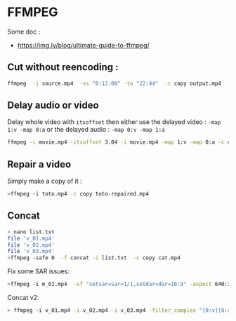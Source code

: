 # FFMPEG

Some doc :
 - https://img.ly/blog/ultimate-guide-to-ffmpeg/


## Cut without reencoding :

```bash
ffmpeg  -i source.mp4  -ss "0:12:00" -to "22:44"  -c copy output.mp4
```


## Delay audio or video

Delay whole video with `itsoffset` then either use the delayed video : `-map 1:v -map 0:a` or the delayed audio : `-map 0:v -map 1:a`

```bash
ffmpeg -i movie.mp4 -itsoffset 3.84 -i movie.mp4 -map 1:v -map 0:a -c copy movie-video-delayed.mp4
```

## Repair a video

Simply make a copy of it :

```bash
>ffmpeg -i toto.mp4 -c copy toto-repaired.mp4
```

## Concat

```bash
> nano list.txt
file 'v_01.mp4'
file 'v_02.mp4'
file 'v_03.mp4'
>ffmpeg -safe 0  -f concat -i list.txt  -c copy cat.mp4
```

Fix some SAR issues:
```bash
>ffmpeg -i m_01.mp4  -vf "setsar=sar=1/1,setdar=dar=16:9" -aspect 640:360 -c:v libx264 -c:a aac  v_01.mp4
```

Concat v2:
```bash
> ffmpeg -i v_01.mp4 -i v_02.mp4 -i v_03.mp4 -filter_complex "[0:v][0:a][1:v][1:a][2:v][2:a]concat=n=3:v=1:a=1[v][a]" -vsync 2 -map "[v]" -map "[a]" out.mp4
```
